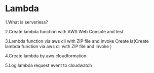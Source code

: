 # Lambda

1.What is serverless?

2.Create lambda function with AWS Web Console and test

3.Lambda function via aws cli with ZIP file and invoke Create la(Create lambda function via aws cli with ZIP file and invoke 
)

4.Create lambda by aws cloudformation

5.Log lambda request event to cloudwatch
